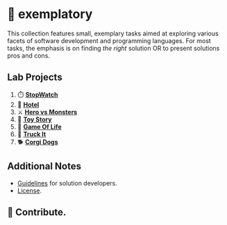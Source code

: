 # 🧪 exemplatory

This collection features small, exemplary tasks aimed at exploring various facets of software development and programming languages. For most tasks, the emphasis is on finding _the right_ solution OR to present solutions pros and cons.

## Lab Projects

1. ⏱️ [**StopWatch**](./stopwatch/README.md)
2. 🏨 [**Hotel**](./hotel/README.md)
3. ⚔️ [**Hero vs Monsters**](https://github.com/igr/hero-vs-monsters)
4. 🧸 [**Toy Story**](./toystory/README.md)
5. 👾 [**Game Of Life**](game-of-life)
6. 🚚 [**Truck It**](truck-it)
7. 🐕 [**Corgi Dogs**](corgi-dogs)

## Additional Notes

+ [Guidelines](./Guidelines.md) for solution developers.
+ [License](./LICENSE.md).

## 🧧 Contribute.
